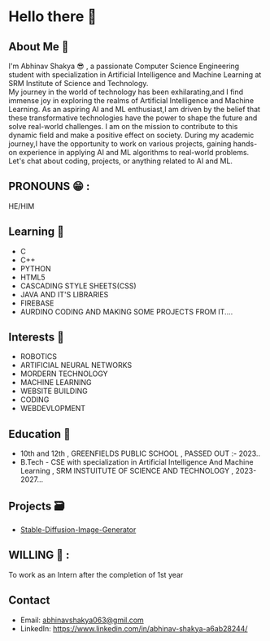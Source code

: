 # Hello there 👋 

## About Me 🤔
I'm Abhinav Shakya 😎 , a passionate Computer Science Engineering student with specialization in Artificial Intelligence and Machine Learning at SRM Institute of Science and Technology.  
My journey in the world of technology has been exhilarating,and I find immense joy in exploring the realms of Artificial Intelligence and Machine Learning.
As an aspiring AI and ML enthusiast,I am driven by the belief that these transformative technologies have the power to shape the future and solve real-world challenges. 
I am on the mission to contribute to this dynamic field and make a positive effect on society. 
During my academic journey,I have the opportunity to work on various projects, gaining hands-on experience in applying AI and ML algorithms to real-world problems.
Let's chat about coding, projects, or anything related to AI and ML.

## PRONOUNS 😁 : 
HE/HIM

## Learning 🌱
- C
- C++
- PYTHON
- HTML5
- CASCADING STYLE SHEETS(CSS)
- JAVA AND IT'S LIBRARIES
- FIREBASE
- AURDINO CODING AND MAKING SOME PROJECTS FROM IT....

## Interests 🤩
- ROBOTICS 
- ARTIFICIAL NEURAL NETWORKS  
- MORDERN TECHNOLOGY
- MACHINE LEARNING
- WEBSITE BUILDING
- CODING
- WEBDEVLOPMENT
## Education 🏫
- 10th and 12th , GREENFIELDS PUBLIC SCHOOL , PASSED OUT :- 2023..
- B.Tech - CSE with specialization in Artificial Intelligence And Machine Learning , SRM INSTUITUTE OF SCIENCE AND TECHNOLOGY , 2023-2027...

## Projects 🗃️
- [Stable-Diffusion-Image-Generator](https://github.com/abhinav-123457/stable-diffusion-image-generator)

## WILLING 🤝 : 
To work as an Intern after the completion of 1st year

## Contact
- Email: abhinavshakya063@gmil.com
- LinkedIn: https://www.linkedin.com/in/abhinav-shakya-a6ab28244/

